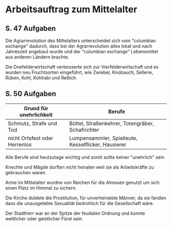 # Arbeitsauftrag zum Mittelalter


## S. 47 Aufgaben

Die Agrarrevolution des Mittelalters unterscheidet sich vom "columbian exchange" dadurch, dass bei der Agrarrevolution alles lokal und nach Jahreszeit angebaut wurde und der "columbian exchange" Lebensmittel aus anderen Ländern brachte.

Die Dreifelderwirtschaft verbesserte sich zur Vierfelderwirtschaft und es wurden neu Fruchtsorten eingeführt, wie Zwiebel, Knobauch, Sellerie, Rüben, Kohl, Kohlrabi und Rettich. 


## S. 50 Aufgaben

| Grund für unehrlichkeit       | Berufe                                              |
| ----------------------------- | --------------------------------------------------- |
| Schmutz, Strafe und Tod       | Büttel, Straßenkehrer, Totengräber, Schafrichter    |
| nicht Ortsfest oder Herrenlos | Lumpensammler, Spielleute, Kesselflicker, Hausierer | 


Alle Berufe sind heutzutage wichtig und somit sollte keiner "unehrlich" sein

Knechte und Mägde durften nicht heiraten weil sie als Arbeitskräfte zu gebrauchen waren.

Arme im Mittelalter wurdne von Reichen für die Almosen genutzt um sich einen Platz im Himmel zu sichern.

Die Kirche duldete die Prostitution, für unverheiratete Männer, da sie fanden dass die unausgelebte Sexualität bedrohlich für die Gesellschaft wäre. 

Der Stadtherr war an der Spitze der feudalen Ordnung und konnte weltlicher oder geistlicher Fürst sein